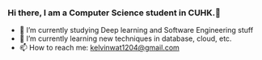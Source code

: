 ### Hi there, I am a Computer Science student in CUHK.👋

<!--
**KelvinWat/KelvinWat** is a ✨ _special_ ✨ repository because its `README.md` (this file) appears on your GitHub profile.

Here are some ideas to get you started:

- 🔭 I’m currently working on ...
- 🌱 I’m currently learning ...
- 👯 I’m looking to collaborate on ...
- 🤔 I’m looking for help with ...
- 💬 Ask me about ...
- 📫 How to reach me: ...
- 😄 Pronouns: ...
- ⚡ Fun fact: ...
-->

- 🔭 I’m currently studying Deep learning and Software Engineering stuff
- 🌱 I’m currently learning new techniques in database, cloud, etc.
- 📫 How to reach me: kelvinwat1204@gmail.com
